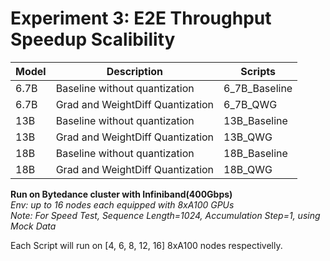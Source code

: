 # Experiment 3: E2E Throughput Speedup Scalibility

| Model | Description | Scripts |
| ----------- | ----------- | ----------- |
| 6.7B | Baseline without quantization | 6_7B_Baseline |
| 6.7B | Grad and WeightDiff Quantization | 6_7B_QWG |
| 13B | Baseline without quantization | 13B_Baseline |
| 13B | Grad and WeightDiff Quantization | 13B_QWG |
| 18B | Baseline without quantization | 18B_Baseline |
| 18B | Grad and WeightDiff Quantization | 18B_QWG |

**Run on Bytedance cluster with Infiniband(400Gbps)** \
*Env: up to 16 nodes each equipped with 8xA100 GPUs* \
*Note: For Speed Test, Sequence Length=1024, Accumulation Step=1, using Mock Data*

Each Script will run on [4, 6, 8, 12, 16] 8xA100 nodes respectivelly.